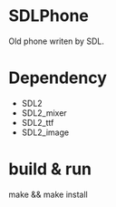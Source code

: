 # SDLPhone
Old phone writen by SDL.

# Dependency
- SDL2
- SDL2_mixer
- SDL2_ttf
- SDL2_image

# build & run
make && make install


